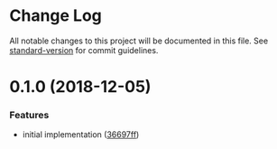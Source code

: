 # Change Log

All notable changes to this project will be documented in this file. See [standard-version](https://github.com/conventional-changelog/standard-version) for commit guidelines.

<a name="0.1.0"></a>
# 0.1.0 (2018-12-05)


### Features

* initial implementation ([36697ff](https://github.com/ipfs-shipyard/js-versidag/commit/36697ff))
